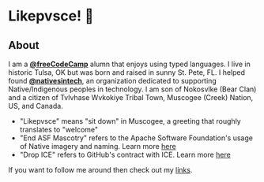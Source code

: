 # Likepvsce! 👋

## About

I am a **[@freeCodeCamp](https://github.com/freeCodeCamp)** alumn that enjoys using typed languages. I live in historic Tulsa, OK but was born and raised in sunny St. Pete, FL. I helped found **[@nativesintech](https://github.com/nativesintech)**, an organization dedicated to supporting Native/Indigenous peoples in technology. I am son of Nokosvlke (Bear Clan) and a citizen of Tvlvhase Wvkokiye Tribal Town, Muscogee (Creek) Nation, US, and Canada. 

* "Likepvsce" means "sit down" in Muscogee, a greeting that roughly translates to "welcome"
* "End ASF Mascotry" refers to the Apache Software Foundation's usage of Native imagery and naming. Learn more [here](https://www.endasfmascotry.com/)
* "Drop ICE" refers to GitHub's contract with ICE. Learn more [here](https://games-cdn.washingtonpost.com/notes/prod/default/documents/7cd29400-488f-42f4-8d21-2a16564ac4c6/note/6360e09b-44ba-47dd-b7c2-3cb94f48da55.pdf#page=1)

If you want to follow me around then check out my [links](https://linktr.ee/adamrecvlohe).


